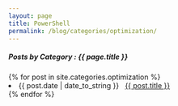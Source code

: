 ```yaml
---
layout: page
title: PowerShell
permalink: /blog/categories/optimization/
---
```


<h5> Posts by Category : {{ page.title }} </h5>

<div class="card">
{% for post in site.categories.optimization %}
 <li class="category-posts"><span>{{ post.date | date_to_string }}</span> &nbsp; <a href="{{ post.url }}">{{ post.title }}</a></li>
{% endfor %}
</div>
